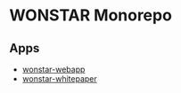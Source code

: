 # WONSTAR Monorepo

## Apps

- [wonstar-webapp](https://github.com/sakimyto/WONSTAR/tree/main/packages/wonstar-webapp)
- [wonstar-whitepaper](https://github.com/sakimyto/WONSTAR/tree/main/packages/wonstar-whitepaper)
